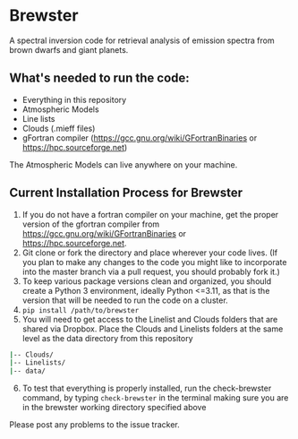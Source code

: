 # Brewster
A spectral inversion code for retrieval analysis of emission spectra from brown dwarfs and giant planets.

## What's needed to run the code:
- Everything in this repository
- Atmospheric Models
- Line lists 
- Clouds (.mieff files) 
- gFortran compiler (https://gcc.gnu.org/wiki/GFortranBinaries or https://hpc.sourceforge.net)
 
 The Atmospheric Models can live anywhere on your machine.

## Current Installation Process for Brewster
1. If you do not have a fortran compiler on your machine, get the proper version of the gfortran compiler from https://gcc.gnu.org/wiki/GFortranBinaries or https://hpc.sourceforge.net.
2. Git clone or fork the directory and place wherever your code lives. (If you plan to make any changes to the code you might like to incorporate into the master branch via a pull request, you should probably fork it.)
3. To keep various package versions clean and organized, you should create a Python 3 environment, ideally Python <=3.11, as that is the version that will be needed to run the code on a cluster.
4. `pip install /path/to/brewster`
5. You will need to get access to the Linelist and Clouds folders that are shared via Dropbox. Place the Clouds and Linelists folders at the same level as the data directory from this repository 
```bash
|-- Clouds/
|-- Linelists/
|-- data/
 ```
6. To test that everything is properly installed, run the check-brewster command, by typing `check-brewster` in the terminal making sure you are in the brewster working directory specified above

Please post any problems to the issue tracker.
